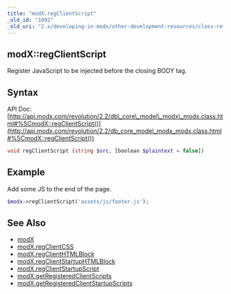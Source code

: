 ```yaml
---
title: "modX.regClientScript"
_old_id: "1092"
_old_uri: "2.x/developing-in-modx/other-development-resources/class-reference/modx/modx.regclientscript"
---
```


## modX::regClientScript

Register JavaScript to be injected before the closing BODY tag.

## Syntax

API Doc: [http://api.modx.com/revolution/2.2/db\_core\_model\_modx\_modx.class.html#%5CmodX::regClientScript()](http://api.modx.com/revolution/2.2/db_core_model_modx_modx.class.html#%5CmodX::regClientScript())

``` php 
void regClientScript (string $src, [boolean $plaintext = false])
```

## Example

Add some JS to the end of the page.

``` php 
$modx->regClientScript('assets/js/footer.js');
```

## See Also

- [modX](extending-modx/core-model/modx "modX")
- [modX.regClientCSS](extending-modx/modx-class/reference/modx.regclientcss "modX.regClientCSS")
- [modX.regClientHTMLBlock](extending-modx/modx-class/reference/modx.regclienthtmlblock "modX.regClientHTMLBlock")
- [modX.regClientStartupHTMLBlock](extending-modx/modx-class/reference/modx.regclientstartuphtmlblock "modX.regClientStartupHTMLBlock")
- [modX.regClientStartupScript](extending-modx/modx-class/reference/modx.regclientstartupscript "modX.regClientStartupScript")
- [modX.getRegisteredClientScripts](extending-modx/modx-class/reference/modx.getregisteredclientscripts "modX.getRegisteredClientScripts")
- [modX.getRegisteredClientStartupScripts](extending-modx/modx-class/reference/modx.getregisteredclientstartupscripts "modX.getRegisteredClientStartupScripts")